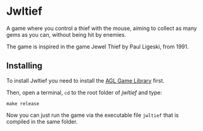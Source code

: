 # Jwltief

A game where you control a thief with the mouse, aiming to collect as many
gems as you can, without being hit by enemies.

The game is inspired in the game Jewel Thief by Paul Ligeski, from 1991.

## Installing

To install Jwltief you need to install the 
[AGL Game Library](https://github.com/yds12/agl) first.

Then, open a terminal, `cd` to the root folder of *jwltief* and type:

```
make release
```

Now you can just run the game via the executable file `jwltief` that is
compiled in the same folder.
